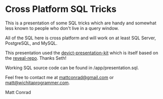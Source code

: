 # Cross Platform SQL Tricks

This is a presentation of some SQL tricks which are handy and somewhat less known to people who don't live in a query window.

All of the SQL here is cross platform and will work on at least SQL Server, PostgreSQL, and MySQL.

This presentation used the [devict-presentation-kit] which is itself based on the [reveal-repo]. Thanks Seth!

Working SQL source code can be found in /app/presentation.sql.

Feel free to contact me at mattconrad@gmail.com or matt@wichitaprogrammer.com.

Matt Conrad

[reveal-repo]: https://github.com/hakimel/reveal.js "reveal.js framework"
[devict-presentation-kit]: https://github.com/devict/devict-presentation-template "devICT presentation kit"
